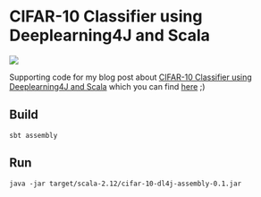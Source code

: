 # CIFAR-10 Classifier using Deeplearning4J and Scala

![](https://cdn-images-1.medium.com/max/356/1*QN007xhxgDTPBdNT0pnZ2g.png)

Supporting code for my blog post about [CIFAR-10 Classifier using Deeplearning4J and Scala](http://datasmarts.net/2017/11/18/cifar-10-classifier-using-deeplearning4j-and-scala/) which you can find [here](http://datasmarts.net/2017/11/18/cifar-10-classifier-using-deeplearning4j-and-scala/) ;)

## Build

`sbt assembly`

## Run
`java -jar target/scala-2.12/cifar-10-dl4j-assembly-0.1.jar`
